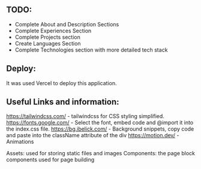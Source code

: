 ## TODO:
- Complete About and Description Sections
- Complete Experiences Section
- Complete Projects section
- Create Languages Section
- Complete Technologies section with more detailed tech stack

## Deploy:
It was used Vercel to deploy this application.


## Useful Links and information:
https://tailwindcss.com/ - tailwindcss for CSS styling simplified.
https://fonts.google.com/ - Select the font, embed code and @import it into the index.css file.
https://bg.ibelick.com/ - Background snippets, copy code and paste into the className attribute of the div
https://motion.dev/ - Animations


Assets: used for storing static files and images
Components: the page block components used for page building